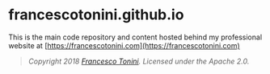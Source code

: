 # francescotonini.github.io

This is the main code repository and content hosted behind my professional website at [https://francescotonini.com](https://francescotonini.com)

> *Copyright 2018 [Francesco Tonini](https://francescotonini.com). Licensed under the Apache 2.0.*
